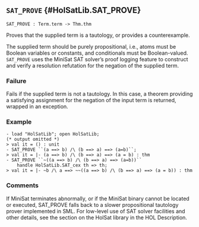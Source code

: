 ## `SAT_PROVE` {#HolSatLib.SAT_PROVE}


```
SAT_PROVE : Term.term -> Thm.thm
```



Proves that the supplied term is a tautology, or provides a counterexample.


The supplied term should be purely propositional, i.e., atoms must be Boolean variables or constants, and conditionals must be Boolean-valued. `SAT_PROVE` uses the MiniSat SAT solver’s proof logging feature to construct and verify a resolution refutation for the negation of the supplied term.

### Failure

Fails if the supplied term is not a tautology. In this case, a theorem providing a satisfying assignment for the negation of the input term is returned, wrapped in an exception.

### Example

    
    - load "HolSatLib"; open HolSatLib;
    (* output omitted *)
    > val it = () : unit
    - SAT_PROVE ``(a ==> b) /\ (b ==> a) ==> (a=b)``;
    > val it = |- (a ==> b) /\ (b ==> a) ==> (a = b) : thm
    - SAT_PROVE ``~((a ==> b) /\ (b ==> a) ==> (a=b))``
    	handle HolSatLib.SAT_cex th => th;
    > val it = |- ~b /\ a ==> ~~((a ==> b) /\ (b ==> a) ==> (a = b)) : thm
    

### Comments

If MiniSat terminates abnormally, or if the MiniSat binary cannot be located or executed, SAT_PROVE falls back to a slower propositional tautology prover implemented in SML. For low-level use of SAT solver facilities and other details, see the section on the HolSat library in the HOL Description.
